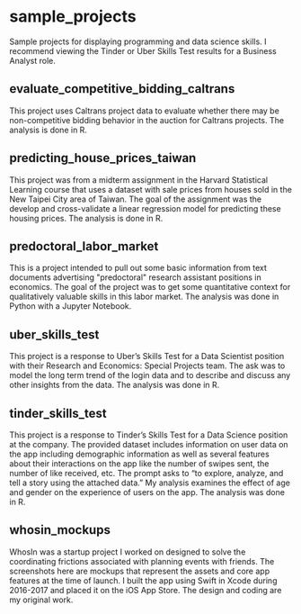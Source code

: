 # sample_projects
Sample projects for displaying programming and data science skills. I recommend viewing the Tinder or Uber Skills Test results for a Business Analyst role.

## evaluate_competitive_bidding_caltrans
This project uses Caltrans project data to evaluate whether there may be non-competitive bidding behavior in the auction for Caltrans projects. The analysis is done in R. 

## predicting_house_prices_taiwan
This project was from a midterm assignment in the Harvard Statistical Learning course that uses a dataset with sale prices from houses sold in the New Taipei City area of Taiwan. The goal of the assignment was the develop and cross-validate a linear regression model for predicting these housing prices. The analysis is done in R. 

## predoctoral_labor_market
This is a project intended to pull out some basic information from text documents advertising "predoctoral" research assistant positions in economics. The goal of the project was to get some quantitative context for qualitatively valuable skills in this labor market. The analysis was done in Python with a Jupyter Notebook.

## uber_skills_test
This project is a response to Uber’s Skills Test for a Data Scientist position with their Research and Economics: Special Projects team. The ask was to model the long term trend of the login data and to describe and discuss any other insights from the data. The analysis was done in R.

## tinder_skills_test
This project is a response to Tinder’s Skills Test for a Data Science position at the company. The provided dataset includes information on user data on the app including demographic information as well as several features about their interactions on the app like the number of swipes sent, the number of like received, etc. The prompt asks to “to explore, analyze, and tell a story using the attached data.” My analysis examines the effect of age and gender on the experience of users on the app. The analysis was done in R.

## whosin_mockups
WhosIn was a startup project I worked on designed to solve the coordinating frictions associated with planning events with friends. The screenshots here are mockups that represent the assets and core app features at the time of launch. I built the app using Swift in Xcode during 2016-2017 and placed it on the iOS App Store. The design and coding are my original work. 
